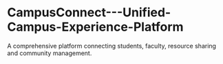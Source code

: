 # CampusConnect---Unified-Campus-Experience-Platform
A comprehensive platform connecting students, faculty, resource sharing and community management.
